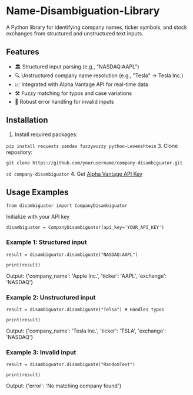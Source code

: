 # Name-Disambiguation-Library

A Python library for identifying company names, ticker symbols, and stock exchanges from structured and unstructured text inputs.

## Features

- 🏛️ Structured input parsing (e.g., "NASDAQ:AAPL")
- 🔍 Unstructured company name resolution (e.g., "Tesla" → Tesla Inc.)
- 📈 Integrated with Alpha Vantage API for real-time data
- 🛠️ Fuzzy matching for typos and case variations
- 🚦 Robust error handling for invalid inputs

## Installation

1. Install required packages:

```pip install requests pandas fuzzywuzzy python-Levenshtein```
3. Clone repository:

```git clone https://github.com/yourusername/company-disambiguator.git```

   ```cd company-disambiguator```
4. Get [Alpha Vantage API Key](https://www.alphavantage.co/support/#api-key)

## Usage Examples

```from disambiguator import CompanyDisambiguator```

Initialize with your API key

```disambiguator = CompanyDisambiguator(api_key='YOUR_API_KEY')```

### **Example 1: Structured input**

```result = disambiguator.disambiguate("NASDAQ:AAPL")```

```print(result)```

Output: {'company_name': 'Apple Inc.', 'ticker': 'AAPL', 'exchange': 'NASDAQ'}

### **Example 2: Unstructured input**

```result = disambiguator.disambiguate("Telsa") # Handles typos```

```print(result)```

Output: {'company_name': 'Tesla Inc.', 'ticker': 'TSLA', 'exchange': 'NASDAQ'}

### **Example 3: Invalid input**

```result = disambiguator.disambiguate("RandomText")```

```print(result)```

Output: {'error': 'No matching company found'}
